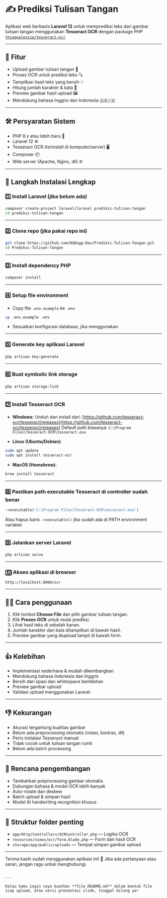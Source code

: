 # ✍️ Prediksi Tulisan Tangan

Aplikasi web berbasis **Laravel 12** untuk memprediksi teks dari gambar tulisan tangan menggunakan **Tesseract OCR** dengan package PHP [`thiagoalessio/tesseract-ocr`](https://github.com/thiagoalessio/tesseract-ocr-for-php).

---

## 🚀 Fitur

- Upload gambar tulisan tangan 📸
- Proses OCR untuk prediksi teks 🔍
- Tampilkan hasil teks yang bersih ✨
- Hitung jumlah karakter & kata 🔢
- Preview gambar hasil upload 🖼️
- Mendukung bahasa Inggris dan Indonesia 🇬🇧🇮🇩

---

## 🛠️ Persyaratan Sistem

- PHP 8.x atau lebih baru 🐘
- Laravel 12 ⚙️
- Tesseract OCR (terinstall di komputer/server) 🖥️
- Composer 📦
- Web server (Apache, Nginx, dll) 🌐

---

## 📝 Langkah Instalasi Lengkap

### 1️⃣ Install Laravel (jika belum ada)

```bash
composer create-project laravel/laravel prediksi-tulisan-tangan
cd prediksi-tulisan-tangan
````

---

### 2️⃣ Clone repo (jika pakai repo ini)

```bash
git clone https://github.com/OGDogg-Dev/Prediksi-Tulisan-Tangan.git
cd Prediksi-Tulisan-Tangan
```

---

### 3️⃣ Install dependency PHP

```bash
composer install
```

---

### 4️⃣ Setup file environment

* Copy file `.env.example` ke `.env`

```bash
cp .env.example .env
```

* Sesuaikan konfigurasi database, jika menggunakan.

---

### 5️⃣ Generate key aplikasi Laravel

```bash
php artisan key:generate
```

---

### 6️⃣ Buat symbolic link storage

```bash
php artisan storage:link
```

---

### 7️⃣ Install Tesseract OCR

* **Windows**:
  Unduh dan install dari:
  [https://github.com/tesseract-ocr/tesseract/releases](https://github.com/tesseract-ocr/tesseract/releases)
  Default path biasanya:
  `C:\Program Files\Tesseract-OCR\tesseract.exe`

* **Linux (Ubuntu/Debian)**:

```bash
sudo apt update
sudo apt install tesseract-ocr
```

* **MacOS (Homebrew)**:

```bash
brew install tesseract
```

---

### 8️⃣ Pastikan path executable Tesseract di controller sudah benar

```php
->executable('C:\Program Files\Tesseract-OCR\tesseract.exe')
```

Atau hapus baris `->executable()` jika sudah ada di PATH environment variabel.

---

### 9️⃣ Jalankan server Laravel

```bash
php artisan serve
```

---

### 🔟 Akses aplikasi di browser

```
http://localhost:8000/ocr
```

---

## 🧑‍💻 Cara penggunaan

1. Klik tombol **Choose File** dan pilih gambar tulisan tangan.
2. Klik **Proses OCR** untuk mulai prediksi.
3. Lihat hasil teks di sebelah kanan.
4. Jumlah karakter dan kata ditampilkan di bawah hasil.
5. Preview gambar yang diupload tampil di bawah form.

---

## 👍 Kelebihan

* Implementasi sederhana & mudah dikembangkan
* Mendukung bahasa Indonesia dan Inggris
* Bersih dari spasi dan whitespace berlebihan
* Preview gambar upload
* Validasi upload menggunakan Laravel

---

## 👎 Kekurangan

* Akurasi tergantung kualitas gambar
* Belum ada preprocessing otomatis (rotasi, kontras, dll)
* Perlu instalasi Tesseract manual
* Tidak cocok untuk tulisan tangan rumit
* Belum ada batch processing

---

## 🔮 Rencana pengembangan

* Tambahkan preprocessing gambar otomatis
* Dukungan bahasa & model OCR lebih banyak
* Auto-rotate dan deskew
* Batch upload & simpan hasil
* Model AI handwriting recognition khusus

---

## 📂 Struktur folder penting

* `app/Http/Controllers/OCRController.php` — Logika OCR
* `resources/views/ocr/form.blade.php` — Form dan hasil OCR
* `storage/app/public/uploads` — Tempat simpan gambar upload

---

Terima kasih sudah menggunakan aplikasi ini! 🙏
Jika ada pertanyaan atau saran, jangan ragu untuk menghubungi.

```

---

Kalau kamu ingin saya buatkan **file README.md** dalam bentuk file siap upload, atau versi presentasi slide, tinggal bilang ya!
```
